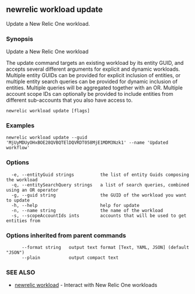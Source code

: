 ## newrelic workload update

Update a New Relic One workload.

### Synopsis

Update a New Relic One workload

The update command targets an existing workload by its entity GUID, and accepts
several different arguments for explicit and dynamic workloads.  Multiple entity GUIDs can
be provided for explicit inclusion of entities, or multiple entity search queries can be
provided for dynamic inclusion of entities.  Multiple queries will be aggregated
together with an OR.  Multiple account scope IDs can optionally be provided to include
entities from different sub-accounts that you also have access to.


```
newrelic workload update [flags]
```

### Examples

```
newrelic workload update --guid 'MjUyMDUyOHxBOE28QVBQTElDQVRDT058MjE1MDM3Nzk1' --name 'Updated workflow'
```

### Options

```
  -e, --entityGuid strings          the list of entity Guids composing the workload
  -q, --entitySearchQuery strings   a list of search queries, combined using an OR operator
  -g, --guid string                 the GUID of the workload you want to update
  -h, --help                        help for update
  -n, --name string                 the name of the workload
  -s, --scopeAccountIds ints        accounts that will be used to get entities from
```

### Options inherited from parent commands

```
      --format string   output text format [Text, YAML, JSON] (default "JSON")
      --plain           output compact text
```

### SEE ALSO

* [newrelic workload](newrelic_workload.md)	 - Interact with New Relic One workloads

